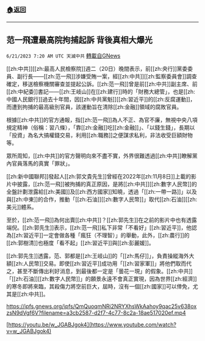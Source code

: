 ###  [:house:返回](README.md)
---


## 范一飛遭最高院拘捕起訴  背後真相大爆光
`6/21/2023 7:20 AM UTC 天滅中共` [轉載自GNews](https://gnews.org/articles/1399818)

[[zh:中共]][[zh:最高人民檢察院]]週二（20日）晚間表示，前[[zh:央行]]黨委委員、副行長——[[zh:范一飛]]涉嫌受賄一案，經[[zh:中共]][[zh:監察委員會]]調查確定，移送檢察機關審查並提起公訴。[[zh:范一飛]]曾是前[[zh:中共]]副主席、前[[zh:中紀委]]書記——[[zh:王岐山]]在[[zh:建行]]時的「財務大總管」，也是[[zh:中國人民銀行]]過去十年間，因[[zh:中共黨魁]][[zh:習近平]]的[[zh:反腐運動]]，而遭到拘捕的最高級別官員，該運動旨在清除[[zh:金融]]領域的腐敗官員。

  

根據[[zh:中共]]的官方通報，指[[zh:范一飛]]為人不正、為官不廉，無視中央八項規定精神（俗稱：習八條），「靠[[zh:金融]]吃[[zh:金融]]」、「以錢生錢」，長期以「投資」為名大搞權錢交易，利用[[zh:職務]]之便謀求私利，非法收受巨額財物等。

  

眾所周知，[[zh:中共]]的官方聲明向來不盡不實，外界很難透過[[zh:中共]]瞭解黨內官員落馬的真實「罪狀」。

  

[[zh:新中國聯邦]]發起人[[zh:郭文貴先生]]曾經在2022年[[zh:11月8日]]上載的影片中披露，[[zh:范一飛]]被拘捕的真正原因，是將[[zh:中共]][[zh:數字人民幣]]的全盤計劃泄露給[[zh:美國]]及[[zh:西方國家]]知曉，透過「[[zh:一帶一路]]」以及與[[zh:中東]]的合作，推動「[[zh:石油]][[zh:數字人民幣]]」取代[[zh:石油]][[zh:美元]]體系。

  

至於，[[zh:范一飛]]為何出賣[[zh:中共]]？[[zh:郭先生]]在之前的影片中也有透露端倪。[[zh:郭先生]]表示，[[zh:范一飛]]私下非常「不看好」[[zh:習近平]]，他認為[[zh:習近平]]一定會做各種「瘋狂（不理智）」的舉動，此外，[[zh:農行]]的[[zh:郭樹清]]也極度「看不起」[[zh:習近平]]與[[zh:彭麗媛]]。

  

[[zh:郭先生]]透露，范、郭都是[[zh:王岐山]]的「[[zh:馬仔]]」，負責操縱海外大額[[zh:人民幣]]交易。即使[[zh:習近平]]成功用「[[zh:習家軍]]」將他們取而代之，甚至不斷傳出利好消息，到最後都一定是「曇花一現」的假象。[[zh:中共]]「[[zh:石油]][[zh:數字人民幣]]」的願景永遠不會真正實現，因為世界[[zh:經濟]]的寒冬即將來臨，其殺傷力將空前巨大，屆時，沒有一個[[zh:國家]]可以倖免，尤其是[[zh:中共]]。

https://ipfs.gnews.org/ipfs/QmQuoqmNRi2NRYXhsWkAahoy9qac25v638oxzsN9dVgf6V?filename=a3cb2587-d2f7-4c77-8c2a-18ae517020ef.mp4

[https://youtu.be/w_JGABJgok4](https://www.youtube.com/watch?v=w_JGABJgok4)

